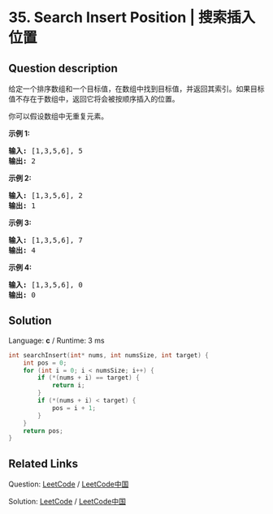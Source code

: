 # 35. Search Insert Position | 搜索插入位置

## Question description

<!--If you want to use the English description, use <p>Given a sorted array and a target value, return the index if the target is found. If not, return the index where it would be if it were inserted in order.</p>

<p>You may assume no duplicates in the array.</p>

<p><strong>Example 1:</strong></p>

<pre>
<strong>Input:</strong> [1,3,5,6], 5
<strong>Output:</strong> 2
</pre>

<p><strong>Example 2:</strong></p>

<pre>
<strong>Input:</strong> [1,3,5,6], 2
<strong>Output:</strong> 1
</pre>

<p><strong>Example 3:</strong></p>

<pre>
<strong>Input:</strong> [1,3,5,6], 7
<strong>Output:</strong> 4
</pre>

<p><strong>Example 4:</strong></p>

<pre>
<strong>Input:</strong> [1,3,5,6], 0
<strong>Output:</strong> 0
</pre>
 instead-->
<p>给定一个排序数组和一个目标值，在数组中找到目标值，并返回其索引。如果目标值不存在于数组中，返回它将会被按顺序插入的位置。</p>

<p>你可以假设数组中无重复元素。</p>

<p><strong>示例 1:</strong></p>

<pre><strong>输入:</strong> [1,3,5,6], 5
<strong>输出:</strong> 2
</pre>

<p><strong>示例&nbsp;2:</strong></p>

<pre><strong>输入:</strong> [1,3,5,6], 2
<strong>输出:</strong> 1
</pre>

<p><strong>示例 3:</strong></p>

<pre><strong>输入:</strong> [1,3,5,6], 7
<strong>输出:</strong> 4
</pre>

<p><strong>示例 4:</strong></p>

<pre><strong>输入:</strong> [1,3,5,6], 0
<strong>输出:</strong> 0
</pre>




## Solution

Language: **c**  /  Runtime: 3 ms

```c
int searchInsert(int* nums, int numsSize, int target) {
    int pos = 0;
    for (int i = 0; i < numsSize; i++) {
        if (*(nums + i) == target) {
            return i;
        }
        if (*(nums + i) < target) {
            pos = i + 1;
        }
    }
    return pos;
}
```



## Related Links

Question: [LeetCode](https://leetcode.com/problems/search-insert-position/description/)  /  [LeetCode中国](https://leetcode-cn.com/problems/search-insert-position/description/)

Solution: [LeetCode](https://leetcode.com/articles/search-insert-position/)  /  [LeetCode中国](https://leetcode-cn.com/articles/search-insert-position/)